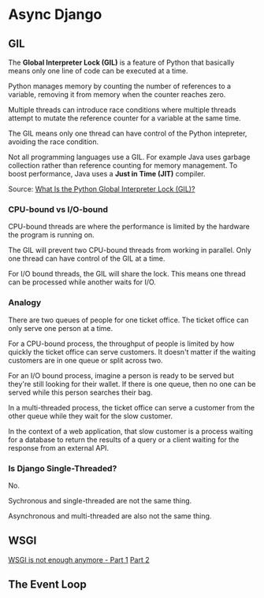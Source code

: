 # Async Django

## GIL

The **Global Interpreter Lock (GIL)** is a feature of Python that basically means only one line of code can be executed at a time.

Python manages memory by counting the number of references to a variable, removing it from memory when the counter reaches zero.

Multiple threads can introduce race conditions where multiple threads attempt to mutate the reference counter for a variable at the same time.

The GIL means only one thread can have control of the Python intepreter, avoiding the race condition.

Not all programming languages use a GIL. For example Java uses garbage collection rather than reference counting for memory management. To boost performance, Java uses a **Just in Time (JIT)** compiler. 

Source: [What Is the Python Global Interpreter Lock (GIL)?](https://realpython.com/python-gil)

### CPU-bound vs I/O-bound

CPU-bound threads are where the performance is limited by the hardware the program is running on.

The GIL will prevent two CPU-bound threads from working in parallel. Only one thread can have control of the GIL at a time.

For I/O bound threads, the GIL will share the lock. This means one thread can be processed while another waits for I/O.

### Analogy

There are two queues of people for one ticket office. The ticket office can only serve one person at a time.

For a CPU-bound process, the throughput of people is limited by how quickly the ticket office can serve customers. It doesn't matter if the waiting customers are in one queue or split across two.

For an I/O bound process, imagine a person is ready to be served but they're still looking for their wallet. If there is one queue, then no one can be served while this person searches their bag.

In a multi-threaded process, the ticket office can serve a customer from the other queue while they wait for the slow customer.

In the context of a web application, that slow customer is a process waiting for a database to return the results of a query or a client waiting for the response from an external API.

### Is Django Single-Threaded?

No.

Sychronous and single-threaded are not the same thing.

Asynchronous and multi-threaded are also not the same thing.

## WSGI

[WSGI is not enough anymore - Part 1](https://www.475cumulus.com/single-post/2017/04/03/WSGI-Is-Not-Enough-Anymore)
[Part 2](https://medium.com/475cumulus/wsgi-is-not-enough-anymore-part-ii-b78b4cfdd09)


## The Event Loop
